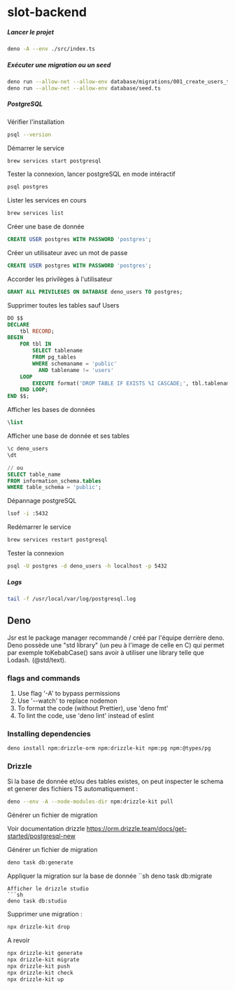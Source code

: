 # slot-backend

##### Lancer le projet
```sh
deno -A --env ./src/index.ts
```

##### Exécuter une migration ou un seed 

```sh
deno run --allow-net --allow-env database/migrations/001_create_users_table.ts
deno run --allow-net --allow-env database/seed.ts
```

##### PostgreSQL

Vérifier l'installation
```sh
psql --version
```

Démarrer le service 
```sh
brew services start postgresql
```

Tester la connexion, lancer postgreSQL en mode intéractif  
```sh
psql postgres
```

Lister les services en cours
```sh
brew services list
```

Créer une base de donnée
```sql
CREATE USER postgres WITH PASSWORD 'postgres';
```

Créer un utilisateur avec un mot de passe 
```sql
CREATE USER postgres WITH PASSWORD 'postgres';
```

Accorder les privilèges à l'utilisateur
```sql
GRANT ALL PRIVILEGES ON DATABASE deno_users TO postgres;
```

Supprimer toutes les tables sauf Users 
```sql
DO $$
DECLARE
    tbl RECORD;
BEGIN
    FOR tbl IN
        SELECT tablename
        FROM pg_tables
        WHERE schemaname = 'public'
          AND tablename != 'users'
    LOOP
        EXECUTE format('DROP TABLE IF EXISTS %I CASCADE;', tbl.tablename);
    END LOOP;
END $$;
```

Afficher les bases de données
```sql
\list
```

Afficher une base de donnée et ses tables
```sql
\c deno_users
\dt

// ou
SELECT table_name
FROM information_schema.tables
WHERE table_schema = 'public';
```


Dépannage postgreSQL
```sh
lsof -i :5432
```
Redémarrer le service 
```sh
brew services restart postgresql
```
Tester la connexion
```sh
psql -U postgres -d deno_users -h localhost -p 5432
```

##### Logs 
```sh
tail -f /usr/local/var/log/postgresql.log
```

## Deno
Jsr est le package manager recommandé / créé par l'équipe derrière deno. 
Deno possède une "std library" (un peu à l'image de celle en C) qui permet par exemple toKebabCase() sans avoir à utiliser une library telle que Lodash. 
(@std/text).

### flags and commands 
1. Use flag '-A' to bypass permissions
2. Use '--watch' to replace nodemon
3. To format the code (without Prettier), use 'deno fmt'
4. To lint the code, use 'deno lint' instead of eslint
### Installing dependencies

```sh
deno install npm:drizzle-orm npm:drizzle-kit npm:pg npm:@types/pg
```

### Drizzle
Si la base de donnée et/ou des tables existes, on peut inspecter le schema et generer des fichiers TS automatiquement : 
```sh
deno --env -A --node-modules-dir npm:drizzle-kit pull
```

Générer un fichier de migration

Voir documentation drizzle 
https://orm.drizzle.team/docs/get-started/postgresql-new

Générer un fichier de migration
```sh
deno task db:generate
```

Appliquer la migration sur la base de donnée
``sh
deno task db:migrate
```
Afficher le drizzle studio
```sh
deno task db:studio
```

Supprimer une migration : 
```sh
npx drizzle-kit drop
```

A revoir 
```sh
npx drizzle-kit generate
npx drizzle-kit migrate
npx drizzle-kit push
npx drizzle-kit check
npx drizzle-kit up
````

